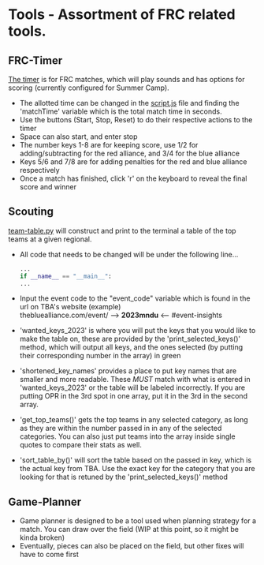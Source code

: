 # Tools - Assortment of FRC related tools.

## FRC-Timer
[The timer](./FRC-Timer) is for FRC matches, which will play sounds and has options for scoring (currently configured for Summer Camp).
- The allotted time can be changed in the [script.js](./FRC-Timer/script.js) file and finding the 'matchTime' variable which is the total match time in seconds.
- Use the buttons (Start, Stop, Reset) to do their respective actions to the timer
- Space can also start, and enter stop
- The number keys 1-8 are for keeping score, use 1/2 for adding/subtracting for the red alliance, and 3/4 for the blue alliance
- Keys 5/6 and 7/8 are for adding penalties for the red and blue alliance respectively
- Once a match has finished, click 'r' on the keyboard to reveal the final score and winner

## Scouting
[team-table.py](./Scouting/team-table.py) will construct and print to the terminal a table of the top teams at a given regional. 
- All code that needs to be changed will be under the following line...
  
  ```python
  ...
  if __name__ == "__main__":
  ...
  ```
- Input the event code to the "event_code" variable which is found in the url on TBA's website (example)\
   thebluealliance.com/event/ --> ****2023mndu**** <-- #event-insights
- 'wanted_keys_2023' is where you will put the keys that you would like to make the table on, these are provided by the 'print_selected_keys()' method, which will output all keys, and the ones selected (by putting their corresponding number in the array) in green
- 'shortened_key_names' provides a place to put key names that are smaller and more readable. These <em>MUST</em> match with what is entered in 'wanted_keys_2023' or the table will be labeled incorrectly. If you are putting OPR in the 3rd spot in one array, put it in the 3rd in the second array.
- 'get_top_teams()' gets the top teams in any selected category, as long as they are within the number passed in in any of the selected categories. You can also just put teams into the array inside single quotes to compare their stats as well.
- 'sort_table_by()' will sort the table based on the passed in key, which is the actual key from TBA. Use the exact key for the category that you are looking for that is retuned by the 'print_selected_keys()' method

## Game-Planner
- Game planner is designed to be a tool used when planning strategy for a match. You can draw over the field (WIP at this point, so it might be kinda broken)
- Eventually, pieces can also be placed on the field, but other fixes will have to come first
